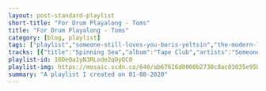 ```yaml
---
layout: post-standard-playlist
short-title: "For Drum Playalong - Toms"
title: "For Drum Playalong - Toms"
category: [blog, playlist]
tags: ["playlist","someone-still-loves-you-boris-yeltsin","the-modern-lovers","arctic-monkeys","arctic-monkeys","paws","ezra-furman","the-weakerthans"]
tracks: [{"title":"Spinning Sea","album":"Tape Club","artists":"Someone Still Loves You Boris Yeltsin"},{"title":"I Wanna Sleep In Your Arms","album":"The Modern Lovers","artists":"The Modern Lovers"},{"title":"Don't Sit Down 'Cause I've Moved Your Chair","album":"Suck It and See","artists":"Arctic Monkeys"},{"title":"Do Me a Favour","album":"Favourite Worst Nightmare (Standard Version)","artists":"Arctic Monkeys"},{"title":"Tongues","album":"Youth Culture Forever","artists":"PAWS"},{"title":"Restless Year","album":"Perpetual Motion People","artists":"Ezra Furman"},{"title":"Our Retired Explorer (Dines With Michel Foucault In Paris, 1961)","album":"Reconstruction Site","artists":"The Weakerthans"}]
playlist-id: 16DeQa1yN3RLode2qOyQC0
playlist-img: https://mosaic.scdn.co/640/ab67616d0000b2730c8ac83035e9588e8ad34b90ab67616d0000b2734e1e57eb66ed6b41ac8badd1ab67616d0000b273b456b52a87902c83da4cc347ab67616d0000b273d55ee0d424d2c9e00d6e7253
summary: "A playlist I created on 01-08-2020"
---
```

